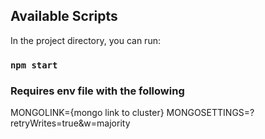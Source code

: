 ## Available Scripts

In the project directory, you can run:

### `npm start`

### Requires env file with the following

MONGOLINK={mongo link to cluster}
MONGOSETTINGS=?retryWrites=true&w=majority
